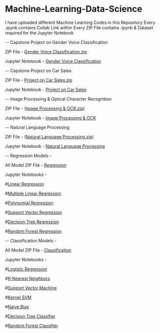 # Machine-Learning-Data-Science

I have uploaded different Machine Learning Codes in this Repository
Every .ipynb contains Collab Link within
Every ZIP File contains .ipynb & Dataset required for the Jupyter Notebook
        
-- Capstone Project on Gender Voice Classification

ZIP File - [Gender Voice Classification.zip](https://github.com/Paarthh2812/Machine-Learning-Python/blob/b759ebb5071199da091d20bd86f79ee657520f45/Gender%20Voice%20Classification.zip)

Jupyter Notebook - [Gender Voice Classification](https://github.com/Paarthh2812/Machine-Learning-Python/blob/b759ebb5071199da091d20bd86f79ee657520f45/Gender_Voice_Classification.ipynb)


-- Capstone Project on Car Sales 

ZIP File - [Project on Car Sales.zip](https://github.com/Paarthh2812/Machine-Learning-Python/blob/588945cf17c3269132318fc8c307c6c53ee6f4ee/Project%20on%20Car%20Sales.zip)

Jupyter Notebook - [Project on Car Sales](https://github.com/Paarthh2812/Machine-Learning-Python/blob/e801a4044f75aac9179b466015649666e459d7c7/Project_on_Car_Sales.ipynb)

-- Image Processing & Optical Character Recognition

ZIP File - ([Image Processing & OCR.zip](https://github.com/Paarthh2812/Machine-Learning-Python/blob/ce9e472dbacf897749f40433358e9e4eb3a2fa8a/Image%20Processing%20&%20OCR.zip))			

Jupyter Notebook - [Image Processing & OCR](Image_Processing_&_OCR.ipynb)
                                                
-- Natural Language Processing

ZIP File - ([Natural Language Processing.zip](https://github.com/Paarthh2812/Machine-Learning-Python/blob/ce9e472dbacf897749f40433358e9e4eb3a2fa8a/Natural%20Language%20Processing.zip))

Jupyter Notebook - [Natural Language Processing](Natural_Language_Processing.ipynb)

-- Regression Models - 

All Model ZIP File - [Regression](https://github.com/Paarthh2812/Machine-Learning-Python/blob/f973fe1b21d2bd974ce8325cf4f7be9f3c6715a9/Regression.zip)

Jupyter Notebooks - 

#[Linear Regression](https://github.com/Paarthh2812/Machine-Learning-Python/blob/c6ba2c6730fffe8b146e59f6ceb05f3dbf19a16f/Regression/Simple_Linear_Regression.ipynb)

#[Multiple Linear Regression](https://github.com/Paarthh2812/Machine-Learning-Python/blob/c6ba2c6730fffe8b146e59f6ceb05f3dbf19a16f/Regression/Multiple_Linear_Regression.ipynb)

#[Polynomial Regression](https://github.com/Paarthh2812/Machine-Learning-Python/blob/c6ba2c6730fffe8b146e59f6ceb05f3dbf19a16f/Regression/Polynomial_Regression.ipynb)

#[Support Vector Regression](https://github.com/Paarthh2812/Machine-Learning-Python/blob/c6ba2c6730fffe8b146e59f6ceb05f3dbf19a16f/Regression/Support_Vector_Regression.ipynb)

#[Decision Tree Regression](https://github.com/Paarthh2812/Machine-Learning-Python/blob/c6ba2c6730fffe8b146e59f6ceb05f3dbf19a16f/Regression/Decision_Tree_Regression.ipynb)

#[Random Forest Regression](https://github.com/Paarthh2812/Machine-Learning-Python/blob/c6ba2c6730fffe8b146e59f6ceb05f3dbf19a16f/Regression/Random_Forest_Regression.ipynb)

-- Classification Models -

All Model ZIP File - [Classification](https://github.com/Paarthh2812/Machine-Learning-Python/blob/c6ba2c6730fffe8b146e59f6ceb05f3dbf19a16f/Classification.zip)

Jupyter Notebooks - 

#[Logistic Regression](https://github.com/Paarthh2812/Machine-Learning-Python/blob/c6ba2c6730fffe8b146e59f6ceb05f3dbf19a16f/Classification/Logistic_Regression.ipynb)

#[K-Nearest Neighbors](https://github.com/Paarthh2812/Machine-Learning-Python/blob/c6ba2c6730fffe8b146e59f6ceb05f3dbf19a16f/Classification/K-Nearest_Neighbors.ipynb)

#[Support Vector Machine](https://github.com/Paarthh2812/Machine-Learning-Python/blob/c6ba2c6730fffe8b146e59f6ceb05f3dbf19a16f/Classification/Support_Vector_Machine.ipynb)

#[Kernel SVM](https://github.com/Paarthh2812/Machine-Learning-Python/blob/c6ba2c6730fffe8b146e59f6ceb05f3dbf19a16f/Classification/Kernel_SVM.ipynb)

#[Naive Bias](https://github.com/Paarthh2812/Machine-Learning-Python/blob/c6ba2c6730fffe8b146e59f6ceb05f3dbf19a16f/Classification/Naive_Bayes.ipynb)

#[Decision Tree Classifier](https://github.com/Paarthh2812/Machine-Learning-Python/blob/c6ba2c6730fffe8b146e59f6ceb05f3dbf19a16f/Classification/Decision_Tree_Classification.ipynb)

#[Random Forest Classifier](https://github.com/Paarthh2812/Machine-Learning-Python/blob/c6ba2c6730fffe8b146e59f6ceb05f3dbf19a16f/Classification/Random_Forest_Classification.ipynb)

